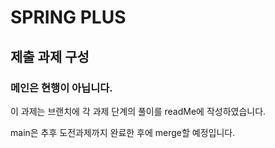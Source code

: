 # SPRING PLUS
## 제출 과제 구성
### 메인은 현행이 아닙니다.
이 과제는 브랜치에 각 과제 단계의 풀이를 readMe에 작성하였습니다. 

main은 추후 도전과제까지 완료한 후에 merge할 예정입니다. 
